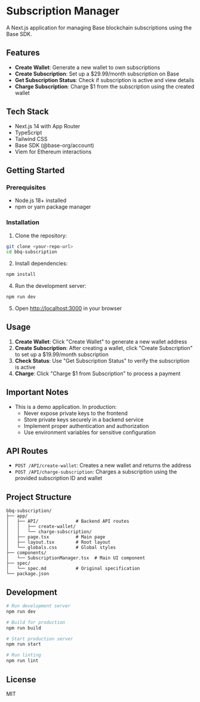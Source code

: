 # Subscription Manager

A Next.js application for managing Base blockchain subscriptions using the Base SDK.

## Features

- **Create Wallet**: Generate a new wallet to own subscriptions
- **Create Subscription**: Set up a $29.99/month subscription on Base
- **Get Subscription Status**: Check if subscription is active and view details
- **Charge Subscription**: Charge $1 from the subscription using the created wallet

## Tech Stack

- Next.js 14 with App Router
- TypeScript
- Tailwind CSS
- Base SDK (@base-org/account)
- Viem for Ethereum interactions

## Getting Started

### Prerequisites

- Node.js 18+ installed
- npm or yarn package manager

### Installation

1. Clone the repository:
```bash
git clone <your-repo-url>
cd bbq-subscription
```

2. Install dependencies:
```bash
npm install
```

4. Run the development server:
```bash
npm run dev
```

5. Open [http://localhost:3000](http://localhost:3000) in your browser

## Usage

1. **Create Wallet**: Click "Create Wallet" to generate a new wallet address
2. **Create Subscription**: After creating a wallet, click "Create Subscription" to set up a $19.99/month subscription
3. **Check Status**: Use "Get Subscription Status" to verify the subscription is active
4. **Charge**: Click "Charge $1 from Subscription" to process a payment

## Important Notes

- This is a demo application. In production:
  - Never expose private keys to the frontend
  - Store private keys securely in a backend service
  - Implement proper authentication and authorization
  - Use environment variables for sensitive configuration

## API Routes

- `POST /API/create-wallet`: Creates a new wallet and returns the address
- `POST /API/charge-subscription`: Charges a subscription using the provided subscription ID and wallet

## Project Structure

```
bbq-subscription/
├── app/
│   ├── API/              # Backend API routes
│   │   ├── create-wallet/
│   │   └── charge-subscription/
│   ├── page.tsx          # Main page
│   ├── layout.tsx        # Root layout
│   └── globals.css       # Global styles
├── components/
│   └── SubscriptionManager.tsx  # Main UI component
├── spec/
│   └── spec.md           # Original specification
└── package.json
```

## Development

```bash
# Run development server
npm run dev

# Build for production
npm run build

# Start production server
npm run start

# Run linting
npm run lint
```

## License

MIT
